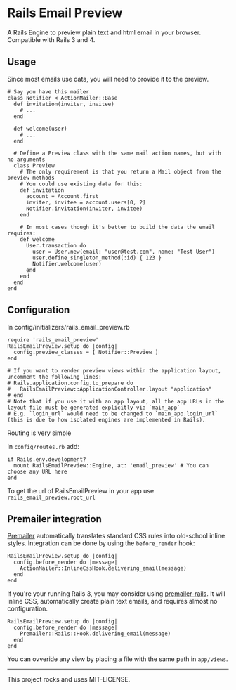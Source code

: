 Rails Email Preview 
================================

A Rails Engine to preview plain text and html email in your browser. Compatible with Rails 3 and 4.

Usage
-----

Since most emails use data, you will need to provide it to the preview.

    # Say you have this mailer
    class Notifier < ActionMailer::Base
      def invitation(inviter, invitee)
        # ...
      end

      def welcome(user)
        # ...
      end

      # Define a Preview class with the same mail action names, but with no arguments
      class Preview
        # The only requirement is that you return a Mail object from the preview methods
        # You could use existing data for this:
        def invitation
          account = Account.first
          inviter, invitee = account.users[0, 2]
          Notifier.invitation(inviter, invitee)
        end

        # In most cases though it's better to build the data the email requires:
        def welcome
          User.transaction do 
            user = User.new(email: "user@test.com", name: "Test User")
            user.define_singleton_method(:id) { 123 }
            Notifier.welcome(user)                    
          end
        end
      end
    end


Configuration
---

In config/initializers/rails_email_preview.rb

    require 'rails_email_preview'
    RailsEmailPreview.setup do |config|
      config.preview_classes = [ Notifier::Preview ]
    end

    # If you want to render preview views within the application layout, uncomment the following lines:
    # Rails.application.config.to_prepare do
    #   RailsEmailPreview::ApplicationController.layout "application"
    # end
    # Note that if you use it with an app layout, all the app URLs in the layout file must be generated explicitly via `main_app`
    # E.g. `login_url` would need to be changed to `main_app.login_url` (this is due to how isolated engines are implemented in Rails).


Routing is very simple

In `config/routes.rb` add:

    if Rails.env.development?
      mount RailsEmailPreview::Engine, at: 'email_preview' # You can choose any URL here
    end

To get the url of RailsEmailPreview in your app use `rails_email_preview.root_url`


Premailer integration
---------------------

[Premailer](https://github.com/alexdunae/premailer) automatically translates standard CSS rules into old-school inline styles. Integration can be done by using the <code>before_render</code> hook:

    RailsEmailPreview.setup do |config|
      config.before_render do |message|
        ActionMailer::InlineCssHook.delivering_email(message)
      end
    end

If you're your running Rails 3, you may consider using [premailer-rails](https://github.com/fphilipe/premailer-rails). It will inline CSS, automatically create plain text emails, and requires almost no configuration.


    RailsEmailPreview.setup do |config|
      config.before_render do |message|
        Premailer::Rails::Hook.delivering_email(message)
      end
    end

You can ovveride any view by placing a file with the same path in `app/views`.


---
This project rocks and uses MIT-LICENSE.
